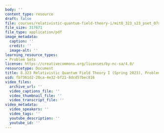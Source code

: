 ```yaml
---
body: ''
content_type: resource
draft: false
file: courses/relativistic-quantum-field-theory-i/mit8_323_s23_pset_07sol.pdf
file_size: 317671
file_type: application/pdf
image_metadata:
  caption: ''
  credit: ''
  image-alt: ''
learning_resource_types:
- Problem Sets
license: https://creativecommons.org/licenses/by-nc-sa/4.0/
resourcetype: Document
title: 8.323 Relativistic Quantum Field Theory I (Spring 2023), Problem Set 7 Solutions
uid: fb7361d2-20ca-4e32-bf21-8dcd57bec816
video_files:
  archive_url: ''
  video_captions_file: ''
  video_thumbnail_file: ''
  video_transcript_file: ''
video_metadata:
  video_speakers: ''
  video_tags: ''
  youtube_description: ''
  youtube_id: ''
---
```

